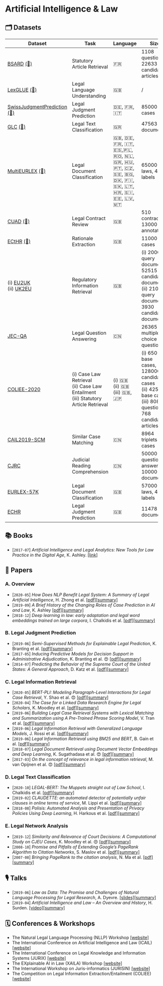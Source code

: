 # Artificial Intelligence & Law

## 🗂 Datasets

| Dataset | Task | Language | Size | Paper | Year |
|---|---|---|---|---|---|
| [BSARD](https://github.com/maastrichtlawtech/bsard) [(🤗)](https://huggingface.co/datasets/bsard) | Statutory Article Retrieval | 🇫🇷  | 1108 questions, 22633 candidate articles | [[arxiv]](https://arxiv.org/abs/2108.11792) | 2022 |
| [LexGLUE](https://github.com/coastalcph/lex-glue) [(🤗)](https://huggingface.co/datasets/lex_glue) | Legal Language Understanding | 🇬🇧  | / | [[arxiv]](https://arxiv.org/abs/2110.00976) | 2021 |
| [SwissJudgmentPrediction](https://github.com/JoelNiklaus/SwissJudgementPrediction) [(🤗)](https://huggingface.co/datasets/swiss_judgment_prediction) | Legal Judgment Prediction | 🇩🇪, 🇫🇷, 🇮🇹      | 85000 cases | [[arxiv]](https://arxiv.org/abs/2110.00806) | 2021 |
| [GLC](https://github.com/christospi/glc-nllp-21) [(🤗)](https://huggingface.co/datasets/greek_legal_code) | Legal Text Classification | 🇬🇷  | 47563 documents | [[arxiv]](https://arxiv.org/abs/2109.15298) | 2021 |
| [MultiEURLEX](https://github.com/nlpaueb/multi-eurlex) [(🤗)](https://huggingface.co/datasets/multi_eurlex) | Legal Document Classification | 🇬🇧, 🇩🇪, 🇫🇷, 🇮🇹, 🇪🇸,🇵🇱, 🇷🇴, 🇳🇱, 🇬🇷, 🇭🇺, 🇵🇹, 🇨🇿, 🇸🇪, 🇧🇬, 🇩🇰, 🇫🇮, 🇸🇰, 🇱🇹, 🇭🇷, 🇸🇮, 🇪🇪, 🇱🇻, 🇲🇹                                              | 65000 EU laws, 4591 labels | [[arxiv]](https://arxiv.org/abs/2109.00904) | 2021 |
| [CUAD](https://github.com/TheAtticusProject/cuad) [(🤗)](https://huggingface.co/datasets/cuad) | Legal Contract Review | 🇬🇧  | 510 contracts, 13000 annotations | [[arxiv]](https://arxiv.org/abs/2103.06268) | 2021 |
| [ECtHR](https://archive.org/details/ECHR-ACL2019) [(🤗)](https://huggingface.co/datasets/ecthr_cases) | Rationale Extraction | 🇬🇧  | 11000 cases | [[arxiv]](https://arxiv.org/abs/2103.13084) | 2021 |
| (i) [EU2UK](https://archive.org/details/eacl2021_regir_datasets)<br>(ii) [UK2EU](https://archive.org/details/eacl2021_regir_datasets) | Regulatory Information Retrieval | 🇬🇧  | (i) 2000 query documents, 52515 candidate documents<br>(ii) 2100 query documents, 3930 candidate documents | [[arxiv]](https://arxiv.org/abs/2101.10726) | 2021 |
| [JEC-QA](https://jecqa.thunlp.org/) | Legal Question Answering | 🇨🇳  | 26365 multiple-choice questions | [[arxiv]](https://arxiv.org/abs/1911.12011) | 2020 |
| [COLIEE-2020](https://sites.ualberta.ca/~rabelo/COLIEE2020/) | (i) Case Law Retrieval<br>(ii) Case Law Entailment<br>(iii) Statutory Article Retrieval | (i) 🇬🇧<br>(ii) 🇬🇧<br>(iii) 🇬🇧, 🇯🇵  | (i) 650 base cases, 128000 candidate cases<br>(ii) 425 base cases<br>(iii) 808 questions, 768 candidate articles | [[pdf]](https://sites.ualberta.ca/~rabelo/COLIEE2021/COLIEE_2020_summary.pdf) | 2020 |
| [CAIL2019-SCM](https://github.com/china-ai-law-challenge/CAIL2019/tree/master/scm) | Similar Case Matching | 🇨🇳  | 8964 triplets of cases | [[arxiv]](https://arxiv.org/abs/1911.08962) | 2019 |
| [CJRC](https://github.com/china-ai-law-challenge/CAIL2019) | Judicial Reading Comprehension | 🇨🇳  | 50000 question-answers, 10000 documents | [[arxiv]](https://arxiv.org/abs/1912.09156) | 2019 |
| [EURLEX-57K](http://nlp.cs.aueb.gr/software_and_datasets/EURLEX57K/index.html) | Legal Document Classification | 🇬🇧  | 57000 EU laws, 4300 labels | [[arxiv]](https://arxiv.org/abs/1906.02192) | 2019 |
| [ECHR](https://archive.org/details/ECHR-ACL2019) | Legal Judgment Prediction | 🇬🇧  | 11478 documents | [[arxiv]](https://arxiv.org/abs/1906.02059) | 2019 |


## 📚  Books

- [`2017-07`] *Artificial Intelligence and Legal Analytics: New Tools for Law Practice in the Digital Age*, K. Ashley. [[link]](https://www.cambridge.org/core/books/artificial-intelligence-and-legal-analytics/E7D705EEF392501A1DB180645917E7E0)


## 📄  Papers

### A. Overview

- [`2020-05`] *How Does NLP Benefit Legal System: A Summary of Legal Artificial Intelligence*, H. Zhong et al. [[pdf]](https://arxiv.org/pdf/2004.12158)[[summary]](./summaries/zhong2020how.md)
- [`2019-09`] *A Brief History of the Changing Roles of Case Prediction in AI and Law*, K. Ashley [[pdf]](https://journals.latrobe.edu.au/index.php/law-in-context/article/download/88/157)[[summary]](./summaries/ashley2019history.md)
- [`2018-12`] *Deep learning in law: early adaptation and legal word embeddings trained on large corpora*, I. Chalkidis et al. [[pdf]](https://link.springer.com/content/pdf/10.1007/s10506-018-9238-9.pdf)[[summary]](./summaries/chalkidis2018deep.md)


### B. Legal Judgment Prediction

- [`2019-06`] *Semi-Supervised Methods for Explainable Legal Prediction*, K. Branting et al. [[pdf]](https://www.researchgate.net/profile/Alex_Yeh/publication/334643454_Semi-Supervised_Methods_for_Explainable_Legal_Prediction/links/5e33eb4792851c7f7f0ecb26/Semi-Supervised-Methods-for-Explainable-Legal-Prediction.pdf)[[summary]](./summaries/branting2019semi.md)
- [`2017-05`] *Inducing Predictive Models for Decision Support in Administrative Adjudication*, K. Branting et al. 😍 [[pdf]](https://www.mirelproject.eu/MIRELws@ICAIL/MIRELwsPubs/Branting-etal-MIRELwsAtICAIL.pdf)[[summary]](./summaries/branting2017inducing.md)
- [`2014-07`] *Predicting the Behavior of the Supreme Court of the United States: A General Approach*, D. Katz et al. [[pdf]](https://arxiv.org/pdf/1407.6333)[[summary]](./summaries/katz2014predicting.md)


### C. Legal Information Retrieval

- [`2020-05`] *BERT-PLI: Modeling Paragraph-Level Interactions for Legal Case Retrieval*, Y. Shao et al. 😍 [[pdf]](https://www.ijcai.org/Proceedings/2020/0484.pdf)[[summary]](./summaries/shao2020bertpli.md)
- [`2020-04`] *The Case for a Linked Data Research Engine for Legal Scholars*, K. Moodley et al. [[pdf]](https://www.cambridge.org/core/services/aop-cambridge-core/content/view/0504E09F0D943CEC262822E65230BA4C/S1867299X19000515a.pdf/div-class-title-the-case-for-a-linked-data-research-engine-for-legal-scholars-div.pdf)[[summary]](./summaries/moodley2020case.md)
- [`2019-06`] *Building Legal Case Retrieval Systems with Lexical Matching and Summarization using A Pre-Trained Phrase Scoring Model*, V. Tran et al. [[pdf]](https://arxiv.org/pdf/2009.14083)[[summary]](./summaries/tran2019building.md)
- [`2019-06`] *Legal Information Retrieval with Generalized Language Models*, J. Rossi et al. [[pdf]](https://pure.uva.nl/ws/files/44471967/COLIEE_2019.pdf)[[summary]](./summaries/rossi2019legal.md)
- [`2019-06`] *Legal Information Retrieval using BM25 and BERT*, B. Gain et al. [[pdf]](https://www.researchgate.net/profile/Baban_Gain/publication/334112555_IITP_in_COLIEEICAIL_2019_Legal_Information_Retrieval_using_BM25_and_BERT/links/5d177243299bf1547c87e7a6/IITP-in-COLIEEICAIL-2019-Legal-Information-Retrieval-using-BM25-and-BERT.pdf)[[summary]](./summaries/gain2019legal.md)
- [`2018-07`] *Legal Document Retrieval using Document Vector Embeddings and Deep Learning*, K. Sugathadasa et al. 😍 [[pdf]](https://arxiv.org/pdf/1805.10685)[[summary]](./summaries/sugathadasa2018legal.md)
- [`2017-03`] *On the concept of relevance in legal information retrieval*, M. van Opijnen et al. 😍 [[pdf]](https://link.springer.com/content/pdf/10.1007/s10506-017-9195-8.pdf)[[summary]](./summaries/opijnen2017concept.md)


### D. Legal Text Classification

- [`2020-10`] *LEGAL-BERT: The Muppets straight out of Law School*, I. Chalkidis et al. [[pdf]](https://arxiv.org/pdf/2010.02559)[[summary]](./summaries/chalkidis2020legalbert.md)
- [`2019-02`] *CLAUDETTE: an automated detector of potentially unfair clauses in online terms of service*, M. Lippi et al. [[pdf]](https://link.springer.com/content/pdf/10.1007/s10506-019-09243-2.pdf)[[summary]](./summaries/lippi2019claudette.md)
- [`2018-08`] *Polisis: Automated Analysis and Presentation of Privacy Policies Using Deep Learning*, H. Harkous et al. [[pdf]](https://www.usenix.org/system/files/conference/usenixsecurity18/sec18-harkous.pdf)[[summary]](./summaries/harkous2018polisis.md)


### E. Legal Network Analysis

- [`2019-12`] *Similarity and Relevance of Court Decisions: A Computational Study on CJEU Cases*, K. Moodley et al. 😍 [[pdf]](https://www.researchgate.net/profile/Kody_Moodley/publication/340315534_Similarity_and_Relevance_of_Court_Decisions_A_Computational_Study_on_CJEU_Cases/links/5e83ad67299bf130796db7fd/Similarity-and-Relevance-of-Court-Decisions-A-Computational-Study-on-CJEU-Cases.pdf)[[summary]](./summaries/moodley2019similarity.md)
- [`2008-10`] *Promise and Pitfalls of Extending Google’s PageRank Algorithm to Citation Networks*, S. Maslov et al. [[pdf]](https://www.jneurosci.org/content/jneuro/28/44/11103.full.pdf)[[summary]](./summaries/maslov2008promise.md)
- [`2007-08`] *Bringing PageRank to the citation analysis*, N. Ma et al. [[pdf]](https://www.sciencedirect.com/science/article/pii/S0306457307001203/pdfft?isDTMRedir=true&download=true)[[summary]](./summaries/ma2007bringing.md)



## 🎙  Talks

- [`2019-06`] *Law as Data: The Promise and Challenges of Natural Language Processing for Legal Research*, A. Dyevre. [[slides]](https://drive.google.com/open?id=14zWlp2Hkm866MTup_oMZJa5T80fxsWtR)[[summary]](./summaries/dyevre2019nllp.md)
- [`2019-04`] *Artificial Intelligence and Law – An Overview and History*, H. Surden. [[video]](https://www.youtube.com/watch?v=BG6YR0xGMRA)[[summary]](./summaries/surden2019history.md)


## 🗓  Conferences & Workshops

- The Natural Legal Language Processing (NLLP) Workshop [[website]](https://nllpw.org/workshop/)
- The International Conference on Artificial Intelligence and Law (ICAIL) [[website]](https://dl.acm.org/doi/proceedings/10.1145/3322640#issue-downloads)
- The International Conference on Legal Knowledge and Information Systems (JURIX) [[website]](http://jurix.nl/)  
- The EXplainable AI in Law (XAILA) Workshop [[website]](https://www.geist.re/xaila:start)
- The International Workshop on Juris-informatics (JURISIN) [[website]](http://research.nii.ac.jp/~ksatoh/jurisin2020/)
- The Competition on Legal Information Extraction/Entailment (COLIEE) [[website]](https://sites.ualberta.ca/~rabelo/COLIEE2020/)

